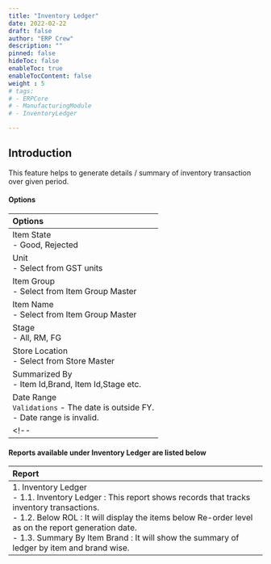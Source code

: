 ```yaml
---
title: "Inventory Ledger"
date: 2022-02-22
draft: false
author: "ERP Crew"
description: ""
pinned: false
hideToc: false
enableToc: true
enableTocContent: false
weight : 5
# tags: 
# - ERPCore 
# - ManufacturingModule
# - InventoryLedger

---
```


## Introduction

This feature helps to generate details / summary of inventory transaction over given period.

#### Options

|Options|   
  |:------|
  | Item State <br> - Good, Rejected
  | Unit <br> - Select from GST units
  | Item Group <br> - Select from Item Group Master
  | Item Name <br> - Select from Item Group Master
  | Stage <br> - All, RM, FG
  | Store Location <br> - Select from Store Master
  | Summarized By <br> - Item Id,Brand, Item Id,Stage etc.
  | Date Range <br> `Validations` - The date is outside FY. <br> - Date range is invalid.
    <!-- | Year <br> - Select from Year combo box -->


<!-- | Date Range <br> `Validations` - Date is outside FY <br> - Date range is invalid. -->


#### Reports available under Inventory Ledger are listed below

|Report|   
  |:------|
  | 1. Inventory Ledger <br> - 1.1. Inventory Ledger : This report shows records that tracks inventory transactions. <br> - 1.2. Below ROL : It will display the items below Re-order level as on the report generation date. <br> - 1.3. Summary By Item Brand : It will show the summary of ledger by item and brand wise. 
  <!-- <br> - 1.4. Summary By Item : This report displays the item wise summary with stock details. <br> - 1.5. Summary By Item Group : This report will show the details by item group for the report generated day. <br> - 1.6. Summary By Safety Stock : It will show the summary by safety stock with difference for various items. -->